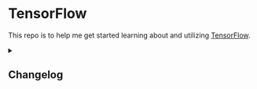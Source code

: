 # TensorFlow
This repo is to help me get started learning about and utilizing [TensorFlow](https://www.tensorflow.org/).

<details>
<summary><h2>Changelog</h2></summary>
<h3>19 May 2023</h3>
<ul>
    <li>Initial commit of <code>TensorFlowBasicImageClassification</code>, borrowed from <a href = "https://www.tensorflow.org/tutorials/keras/classification">here</a>.</li>
</ul>
<h3>21 Apr 2023</h3>
<ul>
    <li>Initial commit of <code>TensorFlowBeginner</code>.</li>
</ul>
</details>
